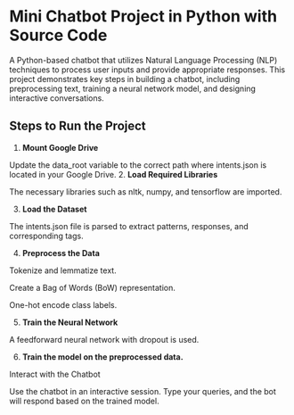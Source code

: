 # Mini Chatbot Project in Python with Source Code
A Python-based chatbot that utilizes Natural Language Processing (NLP) techniques to process user inputs and provide appropriate responses. This project demonstrates key steps in building a chatbot, including preprocessing text, training a neural network model, and designing interactive conversations.

## Steps to Run the Project 

1. **Mount Google Drive**

Update the data_root variable to the correct path where intents.json is located in your Google Drive.
2. **Load Required Libraries**

The necessary libraries such as nltk, numpy, and tensorflow are imported.

3. **Load the Dataset**

The intents.json file is parsed to extract patterns, responses, and corresponding tags.

4. **Preprocess the Data**

Tokenize and lemmatize text.

Create a Bag of Words (BoW) representation.

One-hot encode class labels.

5. **Train the Neural Network**

A feedforward neural network with dropout is used.

6. **Train the model on the preprocessed data.**

Interact with the Chatbot

Use the chatbot in an interactive session. Type your queries, and the bot will respond based on the trained model.

